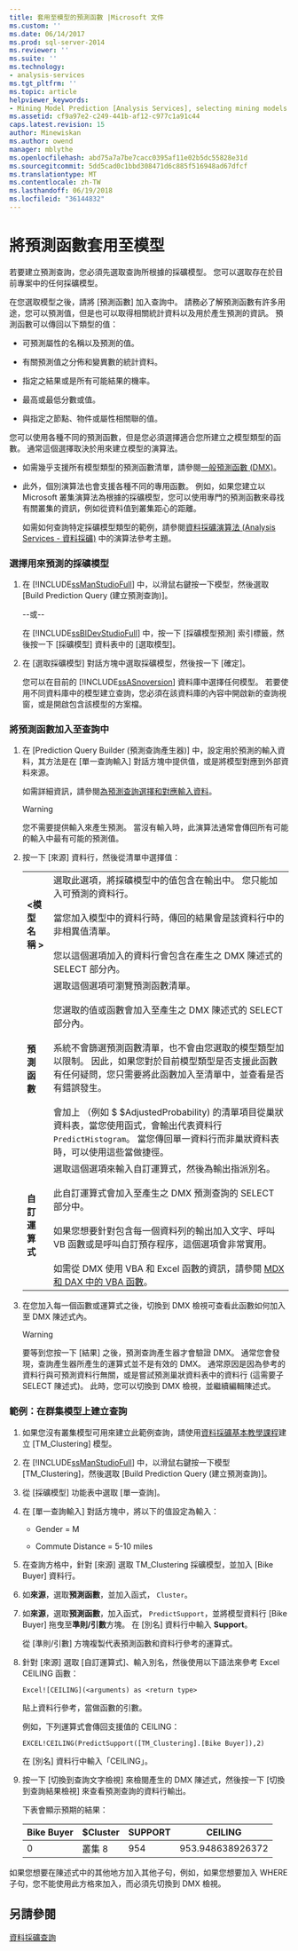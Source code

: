 ```yaml
---
title: 套用至模型的預測函數 |Microsoft 文件
ms.custom: ''
ms.date: 06/14/2017
ms.prod: sql-server-2014
ms.reviewer: ''
ms.suite: ''
ms.technology:
- analysis-services
ms.tgt_pltfrm: ''
ms.topic: article
helpviewer_keywords:
- Mining Model Prediction [Analysis Services], selecting mining models
ms.assetid: cf9a97e2-c249-441b-af12-c977c1a91c44
caps.latest.revision: 15
author: Minewiskan
ms.author: owend
manager: mblythe
ms.openlocfilehash: abd75a7a7be7cacc0395af11e02b5dc55828e31d
ms.sourcegitcommit: 5dd5cad0c1bbd308471d6c885f516948ad67dfcf
ms.translationtype: MT
ms.contentlocale: zh-TW
ms.lasthandoff: 06/19/2018
ms.locfileid: "36144832"
---
```

# <a name="apply-prediction-functions-to-a-model"></a>將預測函數套用至模型
  若要建立預測查詢，您必須先選取查詢所根據的採礦模型。 您可以選取存在於目前專案中的任何採礦模型。  
  
 在您選取模型之後，請將 [預測函數] 加入查詢中。 請務必了解預測函數有許多用途，您可以預測值，但是也可以取得相關統計資料以及用於產生預測的資訊。 預測函數可以傳回以下類型的值：  
  
-   可預測屬性的名稱以及預測的值。  
  
-   有關預測值之分佈和變異數的統計資料。  
  
-   指定之結果或是所有可能結果的機率。  
  
-   最高或最低分數或值。  
  
-   與指定之節點、物件或屬性相關聯的值。  
  
 您可以使用各種不同的預測函數，但是您必須選擇適合您所建立之模型類型的函數。 通常這個選擇取決於用來建立模型的演算法。  
  
-   如需幾乎支援所有模型類型的預測函數清單，請參閱[一般預測函數 &#40;DMX)](/sql/dmx/general-prediction-functions-dmx)。  
  
-   此外，個別演算法也會支援各種不同的專用函數。 例如，如果您建立以 Microsoft 叢集演算法為根據的採礦模型，您可以使用專門的預測函數來尋找有關叢集的資訊，例如從資料值到叢集距心的距離。  
  
     如需如何查詢特定採礦模型類型的範例，請參閱[資料採礦演算法 &#40;Analysis Services - 資料採礦&#41;](data-mining-algorithms-analysis-services-data-mining.md) 中的演算法參考主題。  
  
### <a name="choose-a-mining-model-to-use-for-prediction"></a>選擇用來預測的採礦模型  
  
1.  在 [!INCLUDE[ssManStudioFull](../../includes/ssmanstudiofull-md.md)] 中，以滑鼠右鍵按一下模型，然後選取 [Build Prediction Query (建立預測查詢)]。  
  
     --或--  
  
     在 [!INCLUDE[ssBIDevStudioFull](../../includes/ssbidevstudiofull-md.md)] 中，按一下 [採礦模型預測] 索引標籤，然後按一下 [採礦模型] 資料表中的 [選取模型]。  
  
2.  在 [選取採礦模型] 對話方塊中選取採礦模型，然後按一下 [確定]。  
  
     您可以在目前的 [!INCLUDE[ssASnoversion](../../includes/ssasnoversion-md.md)] 資料庫中選擇任何模型。 若要使用不同資料庫中的模型建立查詢，您必須在該資料庫的內容中開啟新的查詢視窗，或是開啟包含該模型的方案檔。  
  
### <a name="add-prediction-functions-to-a-query"></a>將預測函數加入至查詢中  
  
1.  在 [Prediction Query Builder (預測查詢產生器)] 中，設定用於預測的輸入資料，其方法是在 [單一查詢輸入] 對話方塊中提供值，或是將模型對應到外部資料來源。  
  
     如需詳細資訊，請參閱[為預測查詢選擇和對應輸入資料](choose-and-map-input-data-for-a-prediction-query.md)。  
  
    > [!WARNING]  
    >  您不需要提供輸入來產生預測。 當沒有輸入時，此演算法通常會傳回所有可能的輸入中最有可能的預測值。  
  
2.  按一下 [來源] 資料行，然後從清單中選擇值：  
  
    |||  
    |-|-|  
    |**\<模型名稱 >**|選取此選項，將採礦模型中的值包含在輸出中。 您只能加入可預測的資料行。<br /><br /> 當您加入模型中的資料行時，傳回的結果會是該資料行中的非相異值清單。<br /><br /> 您以這個選項加入的資料行會包含在產生之 DMX 陳述式的 SELECT 部分內。|  
    |**預測函數**|選取這個選項可瀏覽預測函數清單。<br /><br /> 您選取的值或函數會加入至產生之 DMX 陳述式的 SELECT 部分內。<br /><br /> 系統不會篩選預測函數清單，也不會由您選取的模型類型加以限制。 因此，如果您對於目前模型類型是否支援此函數有任何疑問，您只需要將此函數加入至清單中，並查看是否有錯誤發生。<br /><br /> 會加上 （例如 $ $AdjustedProbability) 的清單項目從巢狀資料表，當您使用函式，會輸出代表資料行`PredictHistogram`。 當您傳回單一資料行而非巢狀資料表時，可以使用這些當做捷徑。|  
    |**自訂運算式**|選取這個選項來輸入自訂運算式，然後為輸出指派別名。<br /><br /> 此自訂運算式會加入至產生之 DMX 預測查詢的 SELECT 部分中。<br /><br /> 如果您想要針對包含每一個資料列的輸出加入文字、呼叫 VB 函數或是呼叫自訂預存程序，這個選項會非常實用。<br /><br /> 如需從 DMX 使用 VBA 和 Excel 函數的資訊，請參閱 [MDX 和 DAX 中的 VBA 函數](/sql/mdx/vba-functions-in-mdx-and-dax)。|  
  
3.  在您加入每一個函數或運算式之後，切換到 DMX 檢視可查看此函數如何加入至 DMX 陳述式內。  
  
    > [!WARNING]  
    >  要等到您按一下 [結果] 之後，預測查詢產生器才會驗證 DMX。 通常您會發現，查詢產生器所產生的運算式並不是有效的 DMX。 通常原因是因為參考的資料行與可預測資料行無關，或是嘗試預測巢狀資料表中的資料行 (這需要子 SELECT 陳述式)。 此時，您可以切換到 DMX 檢視，並繼續編輯陳述式。  
  
### <a name="example-create-a-query-on-a-clustering-model"></a>範例：在群集模型上建立查詢  
  
1.  如果您沒有叢集模型可用來建立此範例查詢，請使用[資料採礦基本教學課程](../../tutorials/basic-data-mining-tutorial.md)建立 [TM_Clustering] 模型。  
  
2.  在 [!INCLUDE[ssManStudioFull](../../includes/ssmanstudiofull-md.md)] 中，以滑鼠右鍵按一下模型 [TM_Clustering]，然後選取 [Build Prediction Query (建立預測查詢)]。  
  
3.  從 [採礦模型] 功能表中選取 [單一查詢]。  
  
4.  在 [單一查詢輸入] 對話方塊中，將以下的值設定為輸入：  
  
    -   Gender = M  
  
    -   Commute Distance = 5-10 miles  
  
5.  在查詢方格中，針對 [來源] 選取 TM_Clustering 採礦模型，並加入 [Bike Buyer] 資料行。  
  
6.  如**來源**，選取**預測函數**，並加入函式， `Cluster`。  
  
7.  如**來源**，選取**預測函數**，加入函式， `PredictSupport`，並將模型資料行 [Bike Buyer] 拖曳至**準則/引數**方塊。 在 [別名] 資料行中輸入 **Support**。  
  
     從 [準則/引數] 方塊複製代表預測函數和資料行參考的運算式。  
  
8.  針對 [來源] 選取 [自訂運算式]、輸入別名，然後使用以下語法來參考 Excel CEILING 函數：  
  
    ```  
    Excel![CEILING](<arguments) as <return type>  
    ```  
  
     貼上資料行參考，當做函數的引數。  
  
     例如，下列運算式會傳回支援值的 CEILING：  
  
    ```  
    EXCEL!CEILING(PredictSupport([TM_Clustering].[Bike Buyer]),2)  
    ```  
  
     在 [別名] 資料行中輸入「CEILING」。  
  
9. 按一下 [切換到查詢文字檢視] 來檢閱產生的 DMX 陳述式，然後按一下 [切換到查詢結果檢視] 來查看預測查詢的資料行輸出。  
  
     下表會顯示預期的結果：  
  
    |Bike Buyer|$Cluster|SUPPORT|CEILING|  
    |----------------|--------------|-------------|-------------|  
    |0|叢集 8|954|953.948638926372|  
  
 如果您想要在陳述式中的其他地方加入其他子句，例如，如果您想要加入 WHERE 子句，您不能使用此方格來加入，而必須先切換到 DMX 檢視。  
  
## <a name="see-also"></a>另請參閱  
 [資料採礦查詢](data-mining-queries.md)  
  
  
